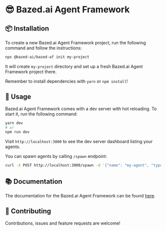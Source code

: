 # 😎 Bazed.ai Agent Framework

## 📦 Installation

To create a new Bazed.ai Agent Framework project, run the following command and follow the instructions:

```bash
npx @bazed-ai/bazed-af init my-project
```

It will create `my-project` directory and set up a fresh Bazed.ai Agent Framework project there.

Remember to install dependencies with `yarn` or `npm install`!

## 🚀 Usage

Bazed.ai Agent Framework comes with a dev server with hot reloading. To start it, run the following command:

```bash
yarn dev
# or
npm run dev
```

Visit `http://localhost:3000` to see the dev server dashboard listing your agents.

You can spawn agents by calling `/spawn` endpoint:

```bash
curl -X POST http://localhost:3000/spawn -d '{"name": "my-agent", "type": "my-agent-type", "options": {"foo": "bar"}}'
```

## 📚 Documentation

The documentation for the Bazed.ai Agent Framework can be found [here](https://bazed.ai/).

## 🤝 Contributing

Contributions, issues and feature requests are welcome!
